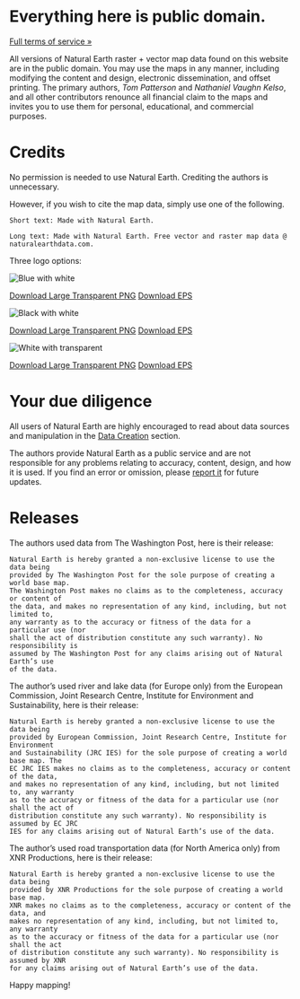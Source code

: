 # Everything here is public domain.

[Full terms of service »](http://www.naturalearthdata.com/about/terms-of-use/)

All versions of Natural Earth raster + vector map data found on this website are in the public domain. You may use the maps in any manner, including modifying the content and design, electronic dissemination, and offset printing. The primary authors, _Tom Patterson_ and _Nathaniel Vaughn Kelso_, and all other contributors renounce all financial claim to the maps and invites you to use them for personal, educational, and commercial purposes.

# Credits

No permission is needed to use Natural Earth. Crediting the authors is unnecessary.

However, if you wish to cite the map data, simply use one of the following.

    Short text: Made with Natural Earth.
    
    Long text: Made with Natural Earth. Free vector and raster map data @ naturalearthdata.com.

Three logo options:

![Blue with white](http://www.naturalearthdata.com/wp-content/uploads/2009/08/NEV-Logo-color_sm.png)

[Download Large Transparent PNG](http://www.naturalearthdata.com/wp-content/uploads/2009/08/NEV-Logo-color.png)
[Download EPS](http://www.naturalearthdata.com/wp-content/uploads/2009/08/NEV%20Logo%20color.zip)

![Black with white](http://www.naturalearthdata.com/wp-content/uploads/2009/08/NEV-Logo-Black_sm.png)

[Download Large Transparent PNG](http://www.naturalearthdata.com/wp-content/uploads/2009/08/NEV-Logo-Black.png)
[Download EPS](http://www.naturalearthdata.com/wp-content/uploads/2009/08/NEV%20Logo%20Black.zip)


![White with transparent](http://www.naturalearthdata.com/wp-content/uploads/2009/08/NEV-Logo-White_sm.png)

[Download Large Transparent PNG](http://www.naturalearthdata.com/wp-content/uploads/2009/08/NEV-Logo-White.png)
[Download EPS](http://www.naturalearthdata.com/wp-content/uploads/2009/08/NEV%20Logo%20White.zip)

# Your due diligence

All users of Natural Earth are highly encouraged to read about data sources and manipulation in the [Data Creation](http://www.naturalearthdata.com/about/data-creation/) section.

The authors provide Natural Earth as a public service and are not responsible for any problems relating to accuracy, content, design, and how it is used. If you find an error or omission, please [report it](http://www.naturalearthdata.com/corrections/index.php?a=add) for future updates.

# Releases

The authors used data from The Washington Post, here is their release:

    Natural Earth is hereby granted a non-exclusive license to use the data being 
    provided by The Washington Post for the sole purpose of creating a world base map.  
    The Washington Post makes no claims as to the completeness, accuracy or content of 
    the data, and makes no representation of any kind, including, but not limited to, 
    any warranty as to the accuracy or fitness of the data for a particular use (nor 
    shall the act of distribution constitute any such warranty). No responsibility is 
    assumed by The Washington Post for any claims arising out of Natural Earth’s use 
    of the data.

The author’s used river and lake data (for Europe only) from the European Commission, Joint Research Centre, Institute for Environment and Sustainability, here is their release:

    Natural Earth is hereby granted a non-exclusive license to use the data being 
    provided by European Commission, Joint Research Centre, Institute for Environment 
    and Sustainability (JRC IES) for the sole purpose of creating a world base map. The 
    EC JRC IES makes no claims as to the completeness, accuracy or content of the data, 
    and makes no representation of any kind, including, but not limited to, any warranty 
    as to the accuracy or fitness of the data for a particular use (nor shall the act of 
    distribution constitute any such warranty). No responsibility is assumed by EC JRC 
    IES for any claims arising out of Natural Earth’s use of the data.

The author’s used road transportation data (for North America only) from XNR Productions, here is their release:

    Natural Earth is hereby granted a non-exclusive license to use the data being 
    provided by XNR Productions for the sole purpose of creating a world base map. 
    XNR makes no claims as to the completeness, accuracy or content of the data, and 
    makes no representation of any kind, including, but not limited to, any warranty 
    as to the accuracy or fitness of the data for a particular use (nor shall the act 
    of distribution constitute any such warranty). No responsibility is assumed by XNR 
    for any claims arising out of Natural Earth’s use of the data.

Happy mapping!
